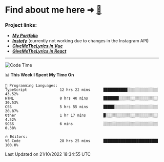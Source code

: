 # Find about me here ➜ [🧑](https://pauabella.dev)

### Project links:
- ***[My Portfolio](https://pauabella.dev)***
- ***[Instafy](https://instafy.me)*** (currently not working due to changes in the Instagram API)
- ***[GiveMeTheLyrics in Vue](https://lyrics.pauabella.dev)***
- ***[GiveMeTheLyrics in React](https://pauabella.dev/GiveMeTheLyrics)***

---
<!--START_SECTION:waka-->
![Code Time](http://img.shields.io/badge/Code%20Time-1%2C577%20hrs%2053%20mins-blue)

📊 **This Week I Spent My Time On** 

```text
💬 Programming Languages: 
TypeScript               12 hrs 22 mins      ███████████░░░░░░░░░░░░░░   43.52% 
HTML                     8 hrs 40 mins       ███████░░░░░░░░░░░░░░░░░░   30.53% 
CSS                      5 hrs 55 mins       █████░░░░░░░░░░░░░░░░░░░░   20.87% 
Other                    1 hr 17 mins        █░░░░░░░░░░░░░░░░░░░░░░░░   4.52% 
SCSS                     6 mins              ░░░░░░░░░░░░░░░░░░░░░░░░░   0.38%

🔥 Editors: 
VS Code                  28 hrs 25 mins      █████████████████████████   100.0%

```


 Last Updated on 21/10/2022 18:34:55 UTC
<!--END_SECTION:waka-->
